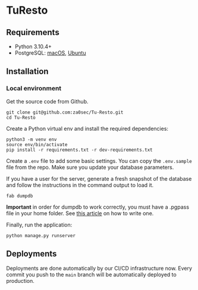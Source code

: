 TuResto
====
## Requirements

* Python 3.10.4+
* PostgreSQL: [macOS](http://exponential.io/blog/2015/02/21/install-postgresql-on-mac-os-x-via-brew/), [Ubuntu](https://www.digitalocean.com/community/tutorials/how-to-install-and-use-postgresql-on-ubuntu-14-04)


## Installation

### Local environment

Get the source code from Github.

```
git clone git@github.com:za0sec/Tu-Resto.git
cd Tu-Resto
```

Create a Python virtual env and install the required dependencies:

```
python3 -m venv env
source env/bin/activate
pip install -r requirements.txt -r dev-requirements.txt
```

Create a `.env` file to add some basic settings. You can copy the `.env.sample` file from the repo. Make sure you update your database parameters.

If you have a user for the server, generate a fresh snapshot of the database and follow the instructions in the command output to load it.

```
fab dumpdb
```

**Important** in order for dumpdb to work correctly, you must have a .pgpass file in your home folder. See [this article](https://blog.sleeplessbeastie.eu/2014/03/23/how-to-non-interactively-provide-password-for-the-postgresql-interactive-terminal/) on how to write one.

Finally, run the application:

```
python manage.py runserver
```

## Deployments

Deployments are done automatically by our CI/CD infrastructure now.
Every commit you push to the `main` branch will be automatically
deployed to production.
